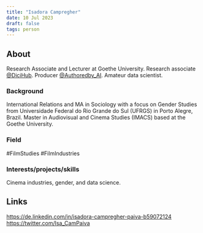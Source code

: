 ```yaml
---
title: "Isadora Campregher"
date: 10 Jul 2023
draft: false
tags: person
---
```


## About
Research Associate and Lecturer at Goethe University. Research associate [@DiciHub](https://twitter.com/DiciHub). Producer [@Authoredby_AI](https://twitter.com/Authoredby_AI). Amateur data scientist.

### Background
International Relations and MA in Sociology with a focus on Gender Studies from Universidade Federal do Rio Grande do Sul (UFRGS) in Porto Alegre, Brazil.  Master in Audiovisual and Cinema Studies (IMACS) based at the Goethe University.

### Field
#FilmStudies #FilmIndustries

### Interests/projects/skills
Cinema industries, gender, and data science.

## Links
https://de.linkedin.com/in/isadora-campregher-paiva-b59072124
https://twitter.com/Isa_CamPaiva
